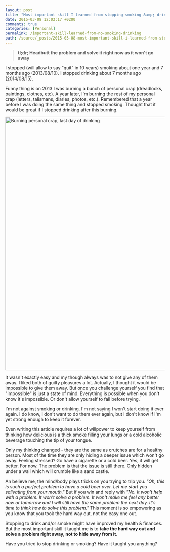 ```yaml
---
layout: post
title: "Most important skill I learned from stopping smoking &amp; drinking"
date: 2015-03-08 12:03:17 +0200
comments: true
categories: [Personal]
permalink: /important-skill-learned-from-no-smoking-drinking
path: /source/_posts/2015-03-08-most-important-skill-i-learned-from-stopping-smoking-and-drinking.markdown
---
```


> **tl;dr; Headbutt the problem and solve it right now as it won't go away**

I stopped (will allow to say "quit" in 10 years) smoking about one year and 7 months ago (2013/08/10). I stopped drinking about 7 months ago (2014/08/15).

Funny thing is on 2013 I was burning a bunch of personal crap (dreadlocks, paintings, clothes, etc). A year later, I'm burning the rest of my personal crap (letters, talismans, diaries, photos, etc.). Remembered that a year before I was doing the same thing and stopped smoking. Thought that it would be great if I stopped drinking after this burning.

<a href="https://www.flickr.com/photos/ifdattic/16565367989" title="Burning personal crap, last day of drinking by Andrew Marcinkevičius, on Flickr" target="_blank"><img src="https://farm9.staticflickr.com/8743/16565367989_8462b9b24c_c.jpg" width="724" height="800" alt="Burning personal crap, last day of drinking"></a>

It wasn't exactly easy and my though always was to not give any of them away. I liked both of guilty pleasures a lot. Actually, I thought it would be impossible to give them away. But once you challenge yourself you find that "impossible" is just a state of mind. Everything is possible when you don't know it's impossible. Or don't allow yourself to fail before trying.

I'm not against smoking or drinking. I'm not saying I won't start doing it ever again. I do know, I don't want to do them ever again, but I don't know if I'm yet strong enough to keep it forever.

Even writing this article requires a lot of willpower to keep yourself from thinking how delicious is a thick smoke filling your lungs or a cold alcoholic beverage touching the tip of your tongue.

Only my thinking changed - they are the same as crutches are for a healthy person. Most of the time they are only hiding a deeper issue which won't go away. Feeling stressed? Go have a cigarette or a cold beer. Yes, it will get better. For now. The problem is that the issue is still there. Only hidden under a wall which will crumble like  a sand castle.

An believe me, the mind/body plays tricks on you trying to trip you. *"Oh, this is such a perfect problem to have a cold beer over. Let me start you salivating from your mouth."* But if you win and reply with *"No. It won't help with a problem. It won't solve a problem. It won't make me feel any better now or tomorrow and I will still have the same problem the next day. It's time to think how to solve this problem."* This moment is so empowering as you know that you took the hard way out, not the easy one out.

Stopping to drink and/or smoke might have improved my health & finances. But the most important skill it taught me is to **take the hard way out and solve a problem right away, not to hide away from it**.

Have you tried to stop drinking or smoking? Have it taught you anything?
